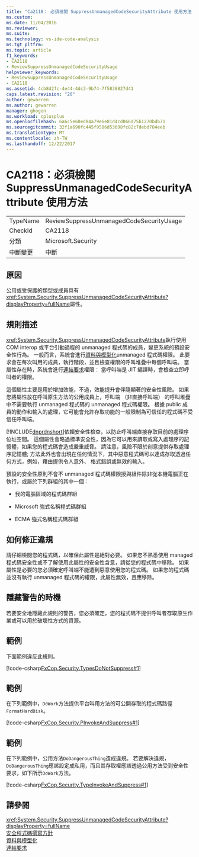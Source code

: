 ```yaml
---
title: "Ca2118： 必須檢閱 SuppressUnmanagedCodeSecurityAttribute 使用方法 |Microsoft 文件"
ms.custom: 
ms.date: 11/04/2016
ms.reviewer: 
ms.suite: 
ms.technology: vs-ide-code-analysis
ms.tgt_pltfrm: 
ms.topic: article
f1_keywords:
- CA2118
- ReviewSuppressUnmanagedCodeSecurityUsage
helpviewer_keywords:
- ReviewSuppressUnmanagedCodeSecurityUsage
- CA2118
ms.assetid: 4cb8d2fc-4e44-4dc3-9b74-7f5838827d41
caps.latest.revision: "20"
author: gewarren
ms.author: gewarren
manager: ghogen
ms.workload: cplusplus
ms.openlocfilehash: 6a6c5e60ed84a79e6e81d4cd066d75b1270bdb71
ms.sourcegitcommit: 32f1a690fc445f9586d53698fc82c7debd784eeb
ms.translationtype: MT
ms.contentlocale: zh-TW
ms.lasthandoff: 12/22/2017
---
```

# <a name="ca2118-review-suppressunmanagedcodesecurityattribute-usage"></a>CA2118：必須檢閱 SuppressUnmanagedCodeSecurityAttribute 使用方法
|||  
|-|-|  
|TypeName|ReviewSuppressUnmanagedCodeSecurityUsage|  
|CheckId|CA2118|  
|分類|Microsoft.Security|  
|中斷變更|中斷|  
  
## <a name="cause"></a>原因  
 公用或受保護的類型或成員具有<xref:System.Security.SuppressUnmanagedCodeSecurityAttribute?displayProperty=fullName>屬性。  
  
## <a name="rule-description"></a>規則描述  
 <xref:System.Security.SuppressUnmanagedCodeSecurityAttribute>執行使用 COM interop 或平台引動過程的 unmanaged 程式碼的成員，變更系統的預設安全性行為。 一般而言，系統會進行[資料與模型化](/dotnet/framework/data/index)unmanaged 程式碼權限。 此要求會在每次叫用的成員，執行階段，並且檢查權限的呼叫堆疊中每個呼叫端。 當屬性存在時，系統會進行[連結要求](/dotnet/framework/misc/link-demands)權限： 當呼叫端是 JIT 編譯時，會檢查立即呼叫者的權限。  
  
 這個屬性主要是用於增加效能，不過，效能提升會伴隨顯著的安全性風險。 如果您將屬性放在呼叫原生方法的公用成員上，呼叫端 （非直接呼叫端） 的呼叫堆疊中不需要執行 unmanaged 程式碼的 unmanaged 程式碼權限。 根據 public 成員的動作和輸入的處理，它可能會允許存取功能的一般限制為可信任的程式碼不受信任呼叫端。  
  
 [!INCLUDE[dnprdnshort](../code-quality/includes/dnprdnshort_md.md)]依賴安全性檢查，以防止呼叫端直接存取目前的處理序位址空間。 這個屬性會略過標準安全性，因為它可以用來讀取或寫入處理序的記憶體，如果您的程式碼會造成嚴重威脅。 請注意，風險不限於刻意提供存取處理序記憶體; 方法此外也會出現在任何情況下，其中惡意程式碼可以達成存取透過任何方式，例如，藉由提供令人意外、 格式錯誤或無效的輸入。  
  
 預設的安全性原則不會不 unmanaged 程式碼權限授與組件除非從本機電腦正在執行，或屬於下列群組的其中一個：  
  
-   我的電腦區域的程式碼群組  
  
-   Microsoft 強式名稱程式碼群組  
  
-   ECMA 強式名稱程式碼群組  
  
## <a name="how-to-fix-violations"></a>如何修正違規  
 請仔細檢閱您的程式碼，以確保此屬性是絕對必要。 如果您不熟悉使用 managed 程式碼安全性或不了解使用此屬性的安全性含意，請從您的程式碼中移除。 如果屬性是必要的您必須確定呼叫端不能遭到惡意使用您的程式碼。 如果您的程式碼並沒有執行 unmanaged 程式碼的權限，此屬性無效，且應移除。  
  
## <a name="when-to-suppress-warnings"></a>隱藏警告的時機  
 若要安全地隱藏此規則的警告，您必須確定，您的程式碼不提供呼叫者存取原生作業或可以用於破壞性方式的資源。  
  
## <a name="example"></a>範例  
 下面範例違反此規則。  
  
 [!code-csharp[FxCop.Security.TypesDoNotSuppress#1](../code-quality/codesnippet/CSharp/ca2118-review-suppressunmanagedcodesecurityattribute-usage_1.cs)]  
  
## <a name="example"></a>範例  
 在下列範例中，`DoWork`方法提供平台叫用方法的可公開存取的程式碼路徑`FormatHardDisk`。  
  
 [!code-csharp[FxCop.Security.PInvokeAndSuppress#1](../code-quality/codesnippet/CSharp/ca2118-review-suppressunmanagedcodesecurityattribute-usage_2.cs)]  
  
## <a name="example"></a>範例  
 在下列範例中，公用方法`DoDangerousThing`造成違規。 若要解決違規，`DoDangerousThing`應該設定成私用，而且其存取權應該透過公用方法受到安全性要求，如下所示`DoWork`方法。  
  
 [!code-csharp[FxCop.Security.TypeInvokeAndSuppress#1](../code-quality/codesnippet/CSharp/ca2118-review-suppressunmanagedcodesecurityattribute-usage_3.cs)]  
  
## <a name="see-also"></a>請參閱  
 <xref:System.Security.SuppressUnmanagedCodeSecurityAttribute?displayProperty=fullName>   
 [安全程式碼撰寫方針](/dotnet/standard/security/secure-coding-guidelines)   
 [資料與模型化](/dotnet/framework/data/index)  
 [連結要求](/dotnet/framework/misc/link-demands)  
  